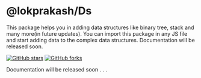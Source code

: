 # @lokprakash/Ds

This package helps you in adding data structures like binary tree, stack and many more(in future updates). You can import this package in any JS file and start adding data to the complex data structures. Documentation will be released soon. 

<a href="https://github.com/Lokprakash-babu/dataStructure/stargazers"><img alt="GitHub stars" src="https://img.shields.io/github/stars/Lokprakash-babu/dataStructure"></a>  <a href="https://github.com/Lokprakash-babu/dataStructure/network"><img alt="GitHub forks" src="https://img.shields.io/github/forks/Lokprakash-babu/dataStructure"></a> 

Documentation will be released soon . . .